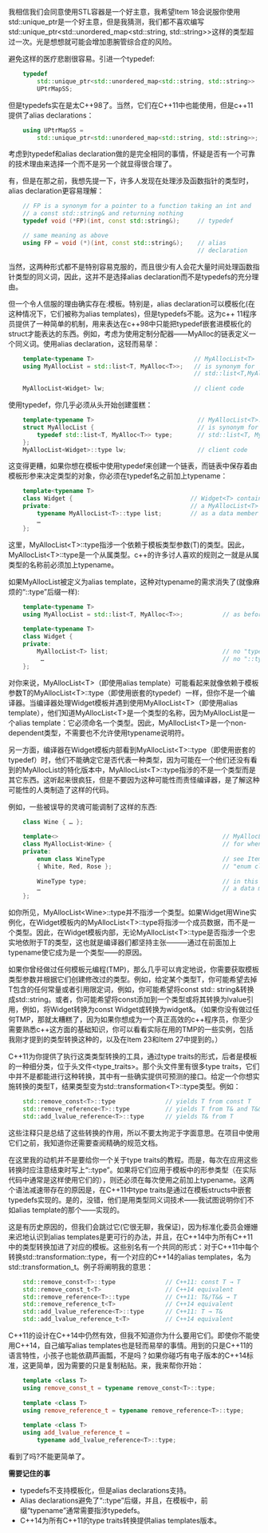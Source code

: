 我相信我们会同意使用STL容器是一个好主意，我希望Item 18会说服你使用std::unique_ptr是一个好主意，但是我猜测，我们都不喜欢编写std::unique_ptr<std::unordered_map<std::string, std::string>>这样的类型超过一次。光是想想就可能会增加患腕管综合症的风险。

避免这样的医疗悲剧很容易。引进一个typedef:
```cpp
    typedef
        std::unique_ptr<std::unordered_map<std::string, std::string>>
        UPtrMapSS;
```
但是typedefs实在是太C++98了。当然，它们在C++11中也能使用，但是c++11提供了alias declarations：
```cpp
    using UPtrMapSS =
        std::unique_ptr<std::unordered_map<std::string, std::string>>;
```
考虑到typedef和alias declaration做的是完全相同的事情，怀疑是否有一个可靠的技术理由来选择一个而不是另一个就显得很合理了。

有，但是在那之前，我想先提一下，许多人发现在处理涉及函数指针的类型时，alias declaration更容易理解：
```cpp
    // FP is a synonym for a pointer to a function taking an int and
    // a const std::string& and returning nothing
    typedef void (*FP)(int, const std::string&);     // typedef

    // same meaning as above
    using FP = void (*)(int, const std::string&);    // alias
                                                     // declaration
```
当然，这两种形式都不是特别容易克服的，而且很少有人会花大量时间处理函数指针类型的同义词，因此，这并不是选择alias declaration而不是typedefs的充分理由。

但一个令人信服的理由确实存在:模板。特别是，alias declaration可以模板化(在这种情况下，它们被称为alias templates)，但是typedefs不能。这为c++ 11程序员提供了一种简单的机制，用来表达在c++98中只能把typedef嵌套进模板化的struct才能表达的东西。例如，考虑为使用定制分配器——MyAlloc的链表定义一个同义词。使用alias declaration，这轻而易举：
```cpp
    template<typename T>                            // MyAllocList<T>
    using MyAllocList = std::list<T, MyAlloc<T>>;   // is synonym for
                                                    // std::list<T,MyAlloc<T>>
                                               
    MyAllocList<Widget> lw;                         // client code
```
使用typedef，你几乎必须从头开始创建蛋糕：
```cpp
    template<typename T>                             // MyAllocList<T>::type
    struct MyAllocList {                             // is synonym for
        typedef std::list<T, MyAlloc<T>> type;       // std::list<T, MyAlloc<T>>
    };                                               
    MyAllocList<Widget>::type lw;                    // client code
```
这变得更糟，如果你想在模板中使用typedef来创建一个链表，而链表中保存着由模板形参来决定类型的对象，你必须在typedef名之前加上typename：
```cpp
    template<typename T>
    class Widget {                                 // Widget<T> contains
    private:                                       // a MyAllocList<T>
        typename MyAllocList<T>::type list;        // as a data member
        …
    };
```
这里，MyAllocList\<T\>::type指涉一个依赖于模板类型参数(T)的类型。因此，MyAllocList\<T\>::type是一个从属类型。c++的许多讨人喜欢的规则之一就是从属类型的名称前必须加上typename。

如果MyAllocList被定义为alias template，这种对typename的需求消失了(就像麻烦的“::type”后缀一样):
```cpp
    template<typename T>
    using MyAllocList = std::list<T, MyAlloc<T>>;           // as before
    
    template<typename T>
    class Widget {
    private:
        MyAllocList<T> list;                                // no "typename",
         …                                                  // no "::type"
    };
```
对你来说，MyAllocList\<T\>（即使用alias template）可能看起来就像依赖于模板参数T的MyAllocList\<T\>::type（即使用嵌套的typedef）一样，但你不是一个编译器。当编译器处理Widget模板并遇到使用MyAllocList\<T\>（即使用alias template），他们知道MyAllocList\<T\>是一个类型的名称，因为MyAllocList是一个alias template：它必须命名一个类型。因此，MyAllocList\<T\>是一个non-dependent类型，不需要也不允许使用typename说明符。

另一方面，编译器在Widget模板内部看到MyAllocList\<T\>::type（即使用嵌套的typedef）时，他们不能确定它是否代表一种类型，因为可能在一个他们还没有看到的MyAllocList的特化版本中，MyAllocList\<T\>::type指涉的不是一个类型而是其它东西。这听起来很疯狂，但是不要因为这种可能性而责怪编译器，是了解这种可能性的人类制造了这样的代码。

例如，一些被误导的灵魂可能调制了这样的东西:
```cpp
    class Wine { … };
    
    template<>                                              // MyAllocList specialization
    class MyAllocList<Wine> {                               // for when T is Wine
    private:
        enum class WineType                                 // see Item 10 for info on
        { White, Red, Rose };                               // "enum class"
    
        WineType type;                                      // in this class, type is
        …                                                   // a data member!
    };
```
如你所见，MyAllocList\<Wine\>::type并不指涉一个类型。如果Widget用Wine实例化，在Widget模板内的MyAllocList\<T>\::type将指涉一个成员数据，而不是一个类型。因此，在Widget模板内部，无论MyAllocList\<T\>::type是否指涉一个忠实地依附于T的类型，这也就是编译器们都坚持主张———通过在前面加上typename使它成为是一个类型——的原因。

如果你曾经做过任何模板元编程(TMP)，那么几乎可以肯定地说，你需要获取模板类型参数并根据它们创建修改过的类型。例如，给定某个类型T，你可能希望去掉T包含的任何常量或者引用限定词，例如，你可能希望将const std:: string&转换成std::string。或者，你可能希望将const添加到一个类型或将其转换为lvalue引用，例如，将Widget转换为const Widget或转换为widget&。（如果你没有做过任何TMP，那就太糟糕了，因为如果你想成为一个真正高效的c++程序员，你至少需要熟悉c++这方面的基础知识，你可以看看实际在用的TMP的一些实例，包括我刚才提到的类型转换这种的，以及在Item 23和Item 27中提到的。）

C++11为你提供了执行这类类型转换的工具，通过type traits的形式，后者是模板的一种细分类，位于头文件\<type_traits\>。那个头文件里有很多type traits，它们中并不是都能进行这种转换，其中有一些确实提供可预测的接口。给定一个你想实施转换的类型T，结果类型变为std::transformation\<T\>::type类型。例如：
```cpp 
    std::remove_const<T>::type              // yields T from const T
    std::remove_reference<T>::type          // yields T from T& and T&&
    std::add_lvalue_reference<T>::type      // yields T& from T
```
这些注释只是总结了这些转换的作用，所以不要太拘泥于字面意思。在项目中使用它们之前，我知道你还需要查阅精确的规范文档。

在这里我的动机并不是要给你一个关于type traits的教程。而是，每次在应用这些转换时应注意结束时写上“::type”。如果将它们应用于模板中的形参类型（在实际代码中通常是这样使用它们的），则还必须在每次使用之前加上typename。这两个语法减速带存在的原因是，在C++11中type traits是通过在模板structs中嵌套typedefs实现的。是的，没错，他们是用类型同义词技术——我试图说明你们不如alias template的那个——实现的。

这是有历史原因的，但我们会跳过它(它很无聊，我保证)，因为标准化委员会姗姗来迟地认识到alias templates是更可行的办法，并且，在C++14中为所有C++11中的类型转换加进了对应的模板。这些别名有一个共同的形式：对于C++11中每个转换std::transformation<T>::type，有一个对应的C++14的alias templates，名为std::transformation_t。例子将阐明我的意思：
```cpp  
    std::remove_const<T>::type              // C++11: const T → T
    std::remove_const_t<T>                  // C++14 equivalent
    std::remove_reference<T>::type          // C++11: T&/T&& → T
    std::remove_reference_t<T>              // C++14 equivalent
    std::add_lvalue_reference<T>::type      // C++11: T → T&
    std::add_lvalue_reference_t<T>          // C++14 equivalent
```
C++11的设计在C++14中仍然有效，但我不知道你为什么要用它们。即使你不能使用C++14，自己编写alias templates也是轻而易举的事情。用到的只是C++11的语言特性，小孩子也能依葫芦画瓢，不是吗？如果你碰巧有电子版本的C++14标准，这更简单，因为需要的只是复制粘贴。来，我来帮你开始：
```cpp   
    template <class T>
    using remove_const_t = typename remove_const<T>::type;
    
    template <class T>
    using remove_reference_t = typename remove_reference<T>::type;
    
    template <class T>
    using add_lvalue_reference_t =
        typename add_lvalue_reference<T>::type;
```
看到了吗?不能更简单了。

**需要记住的事**
+ typedefs不支持模板化，但是alias declarations支持。
+ Alias declarations避免了“::type”后缀，并且，在模板中，前缀“typename”通常需要指涉typedefs。
+ C++14为所有C++11的type traits转换提供alias templates版本。
